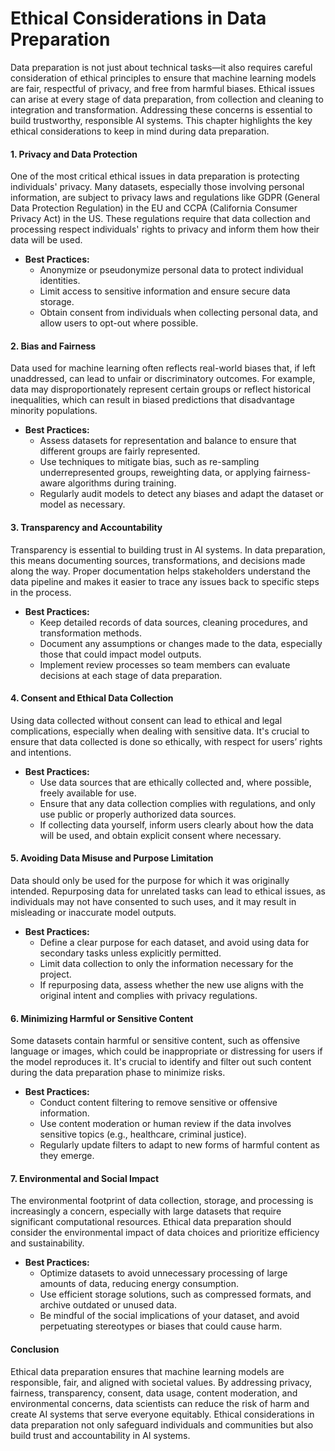 # Ethical Considerations in Data Preparation

Data preparation is not just about technical tasks—it also requires careful consideration of ethical principles to ensure that machine learning models are fair, respectful of privacy, and free from harmful biases. Ethical issues can arise at every stage of data preparation, from collection and cleaning to integration and transformation. Addressing these concerns is essential to build trustworthy, responsible AI systems. This chapter highlights the key ethical considerations to keep in mind during data preparation.

#### 1. Privacy and Data Protection

One of the most critical ethical issues in data preparation is protecting individuals' privacy. Many datasets, especially those involving personal information, are subject to privacy laws and regulations like GDPR (General Data Protection Regulation) in the EU and CCPA (California Consumer Privacy Act) in the US. These regulations require that data collection and processing respect individuals' rights to privacy and inform them how their data will be used.

* **Best Practices:**
  * Anonymize or pseudonymize personal data to protect individual identities.
  * Limit access to sensitive information and ensure secure data storage.
  * Obtain consent from individuals when collecting personal data, and allow users to opt-out where possible.

#### 2. Bias and Fairness

Data used for machine learning often reflects real-world biases that, if left unaddressed, can lead to unfair or discriminatory outcomes. For example, data may disproportionately represent certain groups or reflect historical inequalities, which can result in biased predictions that disadvantage minority populations.

* **Best Practices:**
  * Assess datasets for representation and balance to ensure that different groups are fairly represented.
  * Use techniques to mitigate bias, such as re-sampling underrepresented groups, reweighting data, or applying fairness-aware algorithms during training.
  * Regularly audit models to detect any biases and adapt the dataset or model as necessary.

#### 3. Transparency and Accountability

Transparency is essential to building trust in AI systems. In data preparation, this means documenting sources, transformations, and decisions made along the way. Proper documentation helps stakeholders understand the data pipeline and makes it easier to trace any issues back to specific steps in the process.

* **Best Practices:**
  * Keep detailed records of data sources, cleaning procedures, and transformation methods.
  * Document any assumptions or changes made to the data, especially those that could impact model outputs.
  * Implement review processes so team members can evaluate decisions at each stage of data preparation.

#### 4. Consent and Ethical Data Collection

Using data collected without consent can lead to ethical and legal complications, especially when dealing with sensitive data. It's crucial to ensure that data collected is done so ethically, with respect for users’ rights and intentions.

* **Best Practices:**
  * Use data sources that are ethically collected and, where possible, freely available for use.
  * Ensure that any data collection complies with regulations, and only use public or properly authorized data sources.
  * If collecting data yourself, inform users clearly about how the data will be used, and obtain explicit consent where necessary.

#### 5. Avoiding Data Misuse and Purpose Limitation

Data should only be used for the purpose for which it was originally intended. Repurposing data for unrelated tasks can lead to ethical issues, as individuals may not have consented to such uses, and it may result in misleading or inaccurate model outputs.

* **Best Practices:**
  * Define a clear purpose for each dataset, and avoid using data for secondary tasks unless explicitly permitted.
  * Limit data collection to only the information necessary for the project.
  * If repurposing data, assess whether the new use aligns with the original intent and complies with privacy regulations.

#### 6. Minimizing Harmful or Sensitive Content

Some datasets contain harmful or sensitive content, such as offensive language or images, which could be inappropriate or distressing for users if the model reproduces it. It's crucial to identify and filter out such content during the data preparation phase to minimize risks.

* **Best Practices:**
  * Conduct content filtering to remove sensitive or offensive information.
  * Use content moderation or human review if the data involves sensitive topics (e.g., healthcare, criminal justice).
  * Regularly update filters to adapt to new forms of harmful content as they emerge.

#### 7. Environmental and Social Impact

The environmental footprint of data collection, storage, and processing is increasingly a concern, especially with large datasets that require significant computational resources. Ethical data preparation should consider the environmental impact of data choices and prioritize efficiency and sustainability.

* **Best Practices:**
  * Optimize datasets to avoid unnecessary processing of large amounts of data, reducing energy consumption.
  * Use efficient storage solutions, such as compressed formats, and archive outdated or unused data.
  * Be mindful of the social implications of your dataset, and avoid perpetuating stereotypes or biases that could cause harm.

#### Conclusion

Ethical data preparation ensures that machine learning models are responsible, fair, and aligned with societal values. By addressing privacy, fairness, transparency, consent, data usage, content moderation, and environmental concerns, data scientists can reduce the risk of harm and create AI systems that serve everyone equitably. Ethical considerations in data preparation not only safeguard individuals and communities but also build trust and accountability in AI systems.
